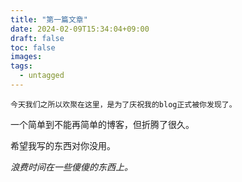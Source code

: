 ```yaml
---
title: "第一篇文章"
date: 2024-02-09T15:34:04+09:00
draft: false
toc: false
images:
tags:
  - untagged
---
```


    今天我们之所以欢聚在这里，是为了庆祝我的blog正式被你发现了。
<!--more-->
一个简单到不能再简单的博客，但折腾了很久。

希望我写的东西对你没用。

*浪费时间在一些傻傻的东西上。*